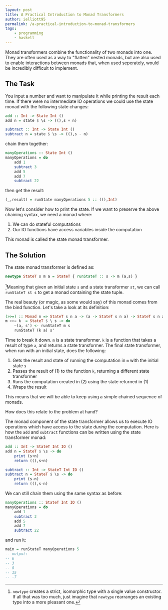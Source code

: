 ```yaml
---
layout: post
title: A Practical Introduction to Monad Transformers
author: ielliott95
permalink: /a-practical-introduction-to-monad-transformers
tags:
    - programming
    - haskell
---
```


Monad transformers combine the functionality of two monads into one. They are often used
as a way to "flatten" nested monads, but are also used to enable interactions between
monads that, when used seperately, would be incredibly difficult to implement.


## The Task

You input a number and want to manipulate it while printing the
result each time. If there were no intermediate IO operations we could use the state monad 
with the following state changes:

```haskell
add :: Int -> State Int ()
add n = state $ \s -> ((),s + n)

subtract :: Int -> State Int ()
subtract n = state $ \s -> ((),s - n)
```

chain them together:

```haskell
manyOperations :: State Int ()
manyOperations = do
    add 1
    subtract 3
    add 5
    add 7
    subtract 22
```

then get the result:

```haskell
(_,result) = runState manyOperations 5 :: ((),Int)
```

Now let's consider how to print the state. If we want to preserve the above chaining syntax, we need
a monad where:

1. We can do stateful computations
2. Our IO functions have access variables inside the computation

This monad is called the state monad transformer.

## The Solution

The state monad transformer is defined as:

```haskell
newtype StateT s m a = StateT { runStateT :: s -> m (a,s) }
```

[^1]Meaning that given an initial state `s` and a state transformer `st`, we can call `runStateT st s` to get
a monad containing the state tuple. 

The real beauty (or magic, as some would say) of this monad comes from the bind function. Let's take a look
at its definition:

```haskell
(>>=) :: Monad n => StateT s n a -> (a -> StateT s n a) -> StateT s n a
m >>= k  = StateT $ \ s -> do
    ~(a, s') <- runStateT m s
    runStateT (k a) s'
```

Time to break it down. `m` is a state transformer. `k` is a function that takes a result of type `a`, and returns
a state transformer. The final state transformer, when run with an initial state, does the following:

1. Gets the result and state of running the computation in `m` with the initial state `s`
2. Passes the result of (1) to the function `k`, returning a different state transformer
3. Runs the computation created in (2) using the state returned in (1)
4. Wraps the result

This means that we will be able to keep using a simple chained sequence of monads.

How does this relate to the problem at hand?

The monad component of the state transformer allows us to execute IO operations which have access to the state
*during* the computation. Here is how the `add` and `subtract` functions can be written using the state transformer
monad:

```haskell
add :: Int -> StateT Int IO ()
add n = StateT $ \s -> do
    print (s+n)
    return ((),s+n)

subtract :: Int -> StateT Int IO ()
subtract n = StateT $ \s -> do
    print (s-n)
    return ((),s-n)
```

We can still chain them using the same syntax as before:

```haskell
manyOperations :: StateT Int IO ()
manyOperations = do
    add 1
    subtract 3
    add 5
    add 7
    subtract 22
```

and run it:

```haskell
main = runStateT manyOperations 5
-- output:
-- 6
-- 3
-- 8
-- 15
-- -7
```

[^1]: `newtype` creates a strict, isomorphic type with a single value constructor. If all that was too much, just imagine that `newtype` rearranges an existing type into a more pleasant one.
